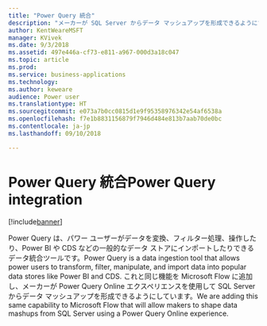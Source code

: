 ```yaml
---
title: "Power Query 統合"
description: "メーカーが SQL Server からデータ マッシュアップを形成できるようにする Power Query エクスペリエンスが構築されています。"
author: KentWeareMSFT
manager: KVivek
ms.date: 9/3/2018
ms.assetid: 497e446a-cf73-e811-a967-000d3a18c047
ms.topic: article
ms.prod: 
ms.service: business-applications
ms.technology: 
ms.author: keweare
audience: Power user
ms.translationtype: HT
ms.sourcegitcommit: e073a7b0cc0815d1e9f95358976342e54af6538a
ms.openlocfilehash: f7e1b8831156879f7946d484e813b7aab70de0bc
ms.contentlocale: ja-jp
ms.lasthandoff: 09/10/2018

---
```

# <a name="power-query-integration"></a><span data-ttu-id="b6b48-103">Power Query 統合</span><span class="sxs-lookup"><span data-stu-id="b6b48-103">Power Query integration</span></span>


[!include[banner](../../includes/banner.md)]

<span data-ttu-id="b6b48-104">Power Query は、パワー ユーザーがデータを変換、フィルター処理、操作したり、Power BI や CDS などの一般的なデータ ストアにインポートしたりできるデータ統合ツールです。</span><span class="sxs-lookup"><span data-stu-id="b6b48-104">Power Query is a data ingestion tool that allows power users to transform, filter, manipulate, and import data into popular data stores like Power BI and CDS.</span></span> <span data-ttu-id="b6b48-105">これと同じ機能を Microsoft Flow に追加し、メーカーが Power Query Online エクスペリエンスを使用して SQL Server からデータ マッシュアップを形成できるようにしています。</span><span class="sxs-lookup"><span data-stu-id="b6b48-105">We are adding this same capability to Microsoft Flow that will allow makers to shape data mashups from SQL Server using a Power Query Online experience.</span></span>

